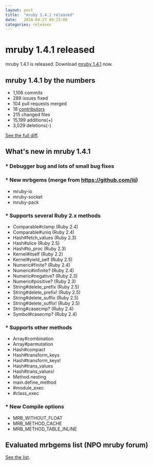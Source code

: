 ```yaml
---
layout: post
title:  "mruby 1.4.1 released"
date:   2018-04-27 09:15:00
categories: releases
---
```


mruby 1.4.1 released
====================

mruby 1.4.1 is released. Download [mruby 1.4.1][mruby-1.4.1-dl] now.

[mruby-1.4.1-dl]: https://github.com/mruby/mruby/archive/1.4.1.zip

## mruby 1.4.1 by the numbers

* 1,106 commits
* 289 issues fixed
* 104 pull requests merged
* 18 [contributors][contributors]
* 215 changed files
* 15,199 additions(+)
* 3,029 deletions(-)

[See the full diff](https://github.com/mruby/mruby/compare/1.3.0...1.4.1).

[contributors]: https://github.com/mruby/mruby/graphs/contributors

## What's new in mruby 1.4.1

### * Debugger bug and lots of small bug fixes
### * New mrbgems (merge from https://github.com/iij)

- mruby-io
- mruby-socket
- mruby-pack

### * Supports several Ruby 2.x methods

- Comparable#clamp (Ruby 2.4)
- Comparable#uniq (Ruby 2.4)
- Hash#fetch_values (Ruby 2.3)
- Hash#slice (Ruby 2.5)
- Hash#to_proc (Ruby 2.3)
- Kernel#itself (Ruby 2.2)
- Kernel#yield_self (Ruby 2.5)
- Numeric#finite? (Ruby 2.4)
- Numeric#infinite? (Ruby 2.4)
- Numeric#negative? (Ruby 2.3)
- Numeric#positive? (Ruby 2.3)
- String#delete_prefix (Ruby 2.5)
- String#delete_prefix! (Ruby 2.5)
- String#delete_suffix (Ruby 2.5)
- String#delete_suffix! (Ruby 2.5)
- String#casecmp? (Ruby 2.4)
- Symbol#casecmp? (Ruby 2.4)


### * Supports other methods

- Array#combination
- Array#permutation
- Hash#compact
- Hash#transform_keys
- Hash#transform_keys!
- Hash#trans_values
- Hash#trans_values!
- Method.nesting
- main.define_method
- #module_exec
- #class_exec


### * New Compile options

- MRB_WITHOUT_FLOAT
- MRB_METHOD_CACHE
- MRB_METHOD_TABLE_INLINE

## Evaluated mrbgems list (NPO mruby forum)

[See the list](http://forum.mruby.org/download/index141EN.html).


